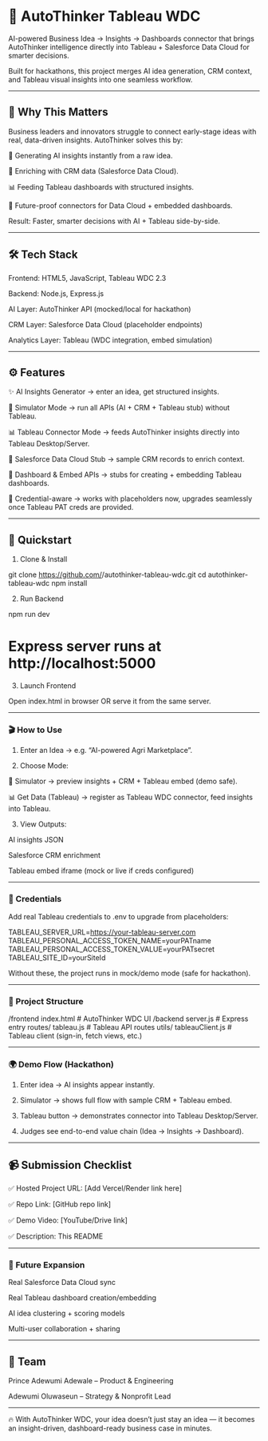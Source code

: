 # 🚀 AutoThinker Tableau WDC

AI-powered Business Idea → Insights → Dashboards connector that brings AutoThinker intelligence directly into Tableau + Salesforce Data Cloud for smarter decisions.

Built for hackathons, this project merges AI idea generation, CRM context, and Tableau visual insights into one seamless workflow.


---

## 🌟 Why This Matters

Business leaders and innovators struggle to connect early-stage ideas with real, data-driven insights. AutoThinker solves this by:

🔮 Generating AI insights instantly from a raw idea.

📇 Enriching with CRM data (Salesforce Data Cloud).

📊 Feeding Tableau dashboards with structured insights.

🚀 Future-proof connectors for Data Cloud + embedded dashboards.


Result: Faster, smarter decisions with AI + Tableau side-by-side.


---

## 🛠 Tech Stack

Frontend: HTML5, JavaScript, Tableau WDC 2.3

Backend: Node.js, Express.js

AI Layer: AutoThinker API (mocked/local for hackathon)

CRM Layer: Salesforce Data Cloud (placeholder endpoints)

Analytics Layer: Tableau (WDC integration, embed simulation)



---

## ⚙️ Features

✨ AI Insights Generator → enter an idea, get structured insights.

🧪 Simulator Mode → run all APIs (AI + CRM + Tableau stub) without Tableau.

📊 Tableau Connector Mode → feeds AutoThinker insights directly into Tableau Desktop/Server.

📇 Salesforce Data Cloud Stub → sample CRM records to enrich context.

📌 Dashboard & Embed APIs → stubs for creating + embedding Tableau dashboards.

🔑 Credential-aware → works with placeholders now, upgrades seamlessly once Tableau PAT creds are provided.



---

## 🚀 Quickstart

1. Clone & Install

git clone https://github.com/<your-org>/autothinker-tableau-wdc.git
cd autothinker-tableau-wdc
npm install

2. Run Backend

npm run dev
# Express server runs at http://localhost:5000

3. Launch Frontend

Open index.html in browser OR serve it from the same server.


---

### 🎬 How to Use

1. Enter an Idea → e.g. “AI-powered Agri Marketplace”.


2. Choose Mode:

🧪 Simulator → preview insights + CRM + Tableau embed (demo safe).

📊 Get Data (Tableau) → register as Tableau WDC connector, feed insights into Tableau.



3. View Outputs:

AI insights JSON

Salesforce CRM enrichment

Tableau embed iframe (mock or live if creds configured)





---

### 🔐 Credentials

Add real Tableau credentials to .env to upgrade from placeholders:

TABLEAU_SERVER_URL=https://your-tableau-server.com
TABLEAU_PERSONAL_ACCESS_TOKEN_NAME=yourPATname
TABLEAU_PERSONAL_ACCESS_TOKEN_VALUE=yourPATsecret
TABLEAU_SITE_ID=yourSiteId

Without these, the project runs in mock/demo mode (safe for hackathon).


---

### 📁 Project Structure

/frontend
  index.html   # AutoThinker WDC UI
/backend
  server.js    # Express entry
  routes/
    tableau.js # Tableau API routes
  utils/
    tableauClient.js # Tableau client (sign-in, fetch views, etc.)


---

### 🌍 Demo Flow (Hackathon)

1. Enter idea → AI insights appear instantly.


2. Simulator → shows full flow with sample CRM + Tableau embed.


3. Tableau button → demonstrates connector into Tableau Desktop/Server.


4. Judges see end-to-end value chain (Idea → Insights → Dashboard).




---

## 📹 Submission Checklist

✅ Hosted Project URL: [Add Vercel/Render link here]

✅ Repo Link: [GitHub repo link]

✅ Demo Video: [YouTube/Drive link]

✅ Description: This README



---

### 🔮 Future Expansion

Real Salesforce Data Cloud sync

Real Tableau dashboard creation/embedding

AI idea clustering + scoring models

Multi-user collaboration + sharing



---

## 👥 Team

Prince Adewumi Adewale – Product & Engineering

Adewumi Oluwaseun – Strategy & Nonprofit Lead



---

🔥 With AutoThinker WDC, your idea doesn’t just stay an idea — it becomes an insight-driven, dashboard-ready business case in minutes.
